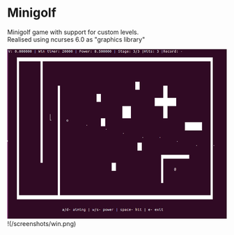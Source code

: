 # Minigolf

Minigolf game with support for custom levels.  
Realised using ncurses 6.0 as "graphics library"

![Game runs in terminal](/screenshots/game.png)
!(/screenshots/win.png)
